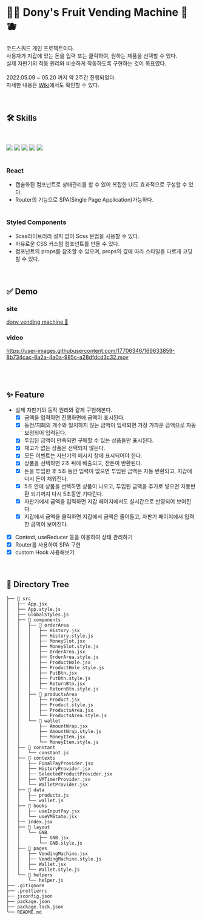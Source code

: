 # 🍒🍋 Dony's Fruit Vending Machine 🥝🫐

코드스쿼드 개인 프로젝트이다.  
사용자가 지갑에 있는 돈을 입력 또는 클릭하여, 원하는 제품을 선택할 수 있다.  
실제 자판기의 작동 원리와 비슷하게 작동하도록 구현하는 것이 목표였다.  
<br>
2022.05.09 ~ 05.20 까지 약 2주간 진행되었다.  
자세한 내용은 [Wiki](https://github.com/jindonyy/fe-vm/wiki)에서도 확인할 수 있다.  
<br>
<br>

## 🛠 Skills

<br>

<img src="https://img.shields.io/badge/HTML5-E34F26?style=flat-square&logo=HTML5&logoColor=white"/> <img src="https://img.shields.io/badge/CSS3-1572B6?style=flat-square&logo=CSS3&logoColor=white"/> <img src="https://img.shields.io/badge/JavaScript-F7DF1E?style=flat-square&logo=JavaScript&logoColor=white"/> <img src="https://img.shields.io/badge/React-61DAFB?style=flat-square&logo=React&logoColor=black"/> <img src="https://img.shields.io/badge/Styled components-DB7093?style=flat-square&logo=styled-components&logoColor=white"/>  
<br>

### React

- 캡슐화된 컴포넌트로 상태관리를 할 수 있어 복잡한 UI도 효과적으로 구성할 수 있다.
- Router의 기능으로 SPA(Single Page Application)가능하다.  
  <br>

### Styled Components

- Scss라이브러리 설치 없이 Scss 문법을 사용할 수 있다.
- 자유로운 CSS 커스텀 컴포넌트를 만들 수 있다.
- 컴포넌트의 props를 참조할 수 있으며, props의 값에 따라 스타일을 다르게 코딩 할 수 있다.  
  <br>
  <br>

## ✅ Demo

### site

[dony vending machine 🍒](https://dony--fruit-vending-machine.netlify.app/)

### video

https://user-images.githubusercontent.com/17706346/169633859-8b734cac-8a2a-4a0a-985c-a28dfdcd3c32.mov

<br>
<br>

## ✨ Feature

- 실제 자판기의 동작 원리와 같게 구현해본다.
  - [x] 금액을 입력하면 진행화면에 금액이 표시된다.
  - [x] 동전/지폐의 개수와 일치하지 않는 금액이 입력되면 가장 가까운 금액으로 자동보정되어 입력된다.
  - [x] 투입된 금액이 만족되면 구매할 수 있는 상품들만 표시된다.
  - [x] 재고가 없는 상품은 선택되지 않는다.
  - [x] 모든 이벤트는 자판기의 메시지 창에 표시되어야 한다.
  - [x] 상품을 선택하면 2초 뒤에 배출되고, 잔돈이 반환된다.
  - [x] 돈을 투입한 후 5초 동안 입력이 없으면 투입된 금액은 자동 반환되고, 지갑에 다시 돈이 채워진다.
  - [x] 5초 안에 상품을 선택하면 상품이 나오고, 투입된 금액을 추가로 넣으면 자동반환 되기까지 다시 5초동안 기다린다.
  - [x] 자판기에서 금액을 입력하면 지갑 페이지에서도 실시간으로 반영되어 보여진다.
  - [x] 지갑에서 금액을 클릭하면 지갑에서 금액은 줄어들고, 자판기 페이지에서 입력한 금액이 보여진다.
- [x] Context, useReducer 등을 이용하여 상태 관리하기
- [x] Router를 사용하여 SPA 구현
- [x] custom Hook 사용해보기  
       <br>
      <br>

## 📂 Directory Tree

```
├── 📂 src
│   ├── App.jsx
│   ├── App.style.js
│   ├── GlobalStyles.js
│   ├── 📂 components
│   │   ├── 📂 orderArea
│   │   │   ├── History.jsx
│   │   │   ├── History.style.js
│   │   │   ├── MoneySlot.jsx
│   │   │   ├── MoneySlot.style.js
│   │   │   ├── OrderArea.jsx
│   │   │   ├── OrderArea.style.js
│   │   │   ├── ProductHole.jsx
│   │   │   ├── ProductHole.style.js
│   │   │   ├── PutBtn.jsx
│   │   │   ├── PutBtn.style.js
│   │   │   ├── ReturnBtn.jsx
│   │   │   └── ReturnBtn.style.js
│   │   ├── 📂 productsArea
│   │   │   ├── Product.jsx
│   │   │   ├── Product.style.js
│   │   │   ├── ProductsArea.jsx
│   │   │   └── ProductsArea.style.js
│   │   └── 📂 wallet
│   │       ├── AmountWrap.jsx
│   │       ├── AmountWrap.style.js
│   │       ├── MoneyItem.jsx
│   │       └── MoneyItem.style.js
│   ├── 📂 constant
│   │   └── constant.js
│   ├── 📂 contexts
│   │   ├── FinalPayProvider.jsx
│   │   ├── HistoryProvider.jsx
│   │   ├── SelectedProductProvider.jsx
│   │   ├── VMTimerProvider.jsx
│   │   └── WalletProvider.jsx
│   ├── 📂 data
│   │   ├── products.js
│   │   └── wallet.js
│   ├── 📂 hooks
│   │   ├── useInputPay.jsx
│   │   └── useVMState.jsx
│   ├── index.jsx
│   ├── 📂 layout
│   │   └── GNB
│   │       ├── GNB.jsx
│   │       └── GNB.style.js
│   ├── 📂 pages
│   │   ├── VendingMachine.jsx
│   │   ├── VendingMachine.style.js
│   │   ├── Wallet.jsx
│   │   └── Wallet.style.js
│   └── 📂 helpers
│       └── helper.js
├── .gitignore
├── .prettierrc
├── jsconfig.json
├── package.json
├── package.lock.json
└── README.md
```
